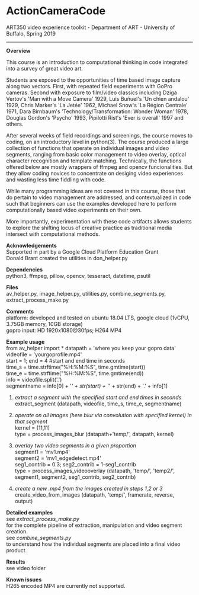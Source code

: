 # ActionCameraCode
ART350 video experience toolkit - Department of ART - University of Buffalo, Spring 2019  

------------------------------------------------------------------------------------------------------------------------------
**Overview**

This course is an introduction to computational thinking in code integrated into a survey of great video art. 

Students are exposed to the opportunities of time based image capture along two vectors. First, with repeated field experiments with GoPro cameras. Second with exposure to film/video classics including Dziga Vertov's 'Man with a Move Camera' 1929, Luis Buñuel's 'Un chien andalou' 1929, Chris Marker's 'La Jetée' 1962, Michael Snow's 'La Région Centrale' 1971, Dara Birnbaum's 'Technology/Transformation: Wonder Woman' 1978, Douglas Gordon's 'Psycho' 1993, Pipilotti Rist's 'Ever is overall' 1997 and others. 

After several weeks of field recordings and screenings, the course moves to coding, on an introductory level in python(3). The course produced a large collection of functions that operate on individual images and video segments, ranging from basic color management to video overlay, optical character recognition and template matching. Technically, the functions offered below are mostly wrappers of ffmpeg and opencv funcionalities. But they allow coding novices to concentrate on desiging video experiences and wasting less time fiddling with code.

While many programming ideas are not covered in this course, those that do pertain to video management are addressed, and contextualized in code such that beginners can use the examples developed here to perform computationally based video experiments on their own.

More importantly, experimentation with these code artifacts allows students to explore the shifting locus of creative practice as traditional media intersect with computational methods.


**Acknowledgements**  
Supported in part by a Google Cloud Platform Education Grant  
Donald Brant created the utilities in don_helper.py  

**Dependencies**    
python3, ffmpeg, pillow, opencv, tesseract, datetime, psutil

**Files**    
av_helper.py, image_helper.py, utilities.py, combine_segments.py, extract_process_make.py

**Comments**  
platform: developed and tested on ubuntu 18.04 LTS, google cloud (1vCPU, 3.75GB memory, 10GB storage)  
gopro input: HD 1920x1080@30fps; H264 MP4


**Example usage**  
from av_helper import * 
datapath = 'where you keep your gopro data'  
videofile = 'yourgoprofile.mp4'  
start = 1; end = 4  #start and end time in seconds  
time_s = time.strftime("%H:%M:%S", time.gmtime(start))  
time_e = time.strftime("%H:%M:%S", time.gmtime(end))  
info = videofile.split('.')  
segmentname = info[0] + '_' + str(start) + '_' + str(end) + '.' + info[1]  

1) *extract a segment with the specified start and end times in seconds*   
extract_segment (datapath, videofile, time_s, time_e, segmentname)

2) *operate on all images (here blur via convolution with specified kernel) in that segment*   
kernel = (11,11)  
type = process_images_blur (datapath+'temp/', datapath, kernel)

3) *overlay two video segments in a given proportion*  
segment1 = 'mv1.mp4'  
segment2 = 'mv1_edgedetect.mp4'  
seg1_contrib = 0.3; seg2_contrib = 1-seg1_contrib  
type = process_images_videooverlay (datapath, 'temp/', 'temp2/', segment1, segment2, seg1_contrib, seg2_contrib)

4) *create a new .mp4 from the images created in steps 1,2 or 3*  
create_video_from_images (datapath, 'temp/', framerate, reverse, output)

**Detailed examples**  
see *extract_process_make.py*  
for the complete pipeline of extraction, manipulation and video segment creation.  
see *combine_segments.py*  
to understand how the individual segments are placed into a final video product.

**Results**  
see video folder

**Known issues**  
H265 encoded MP4 are currently not supported.


